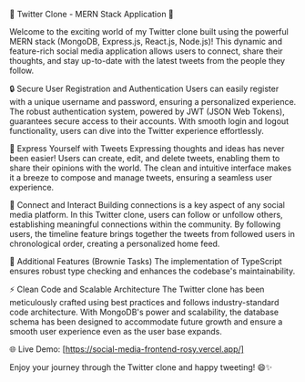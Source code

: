 🚀 Twitter Clone - MERN Stack Application 🚀

Welcome to the exciting world of my Twitter clone built using the powerful MERN stack (MongoDB, Express.js, React.js, Node.js)! This dynamic and feature-rich social media application allows users to connect, share their thoughts, and stay up-to-date with the latest tweets from the people they follow.

🔒 Secure User Registration and Authentication
Users can easily register with a unique username and password, ensuring a personalized experience. The robust authentication system, powered by JWT (JSON Web Tokens), guarantees secure access to their accounts. With smooth login and logout functionality, users can dive into the Twitter experience effortlessly.

💬 Express Yourself with Tweets
Expressing thoughts and ideas has never been easier! Users can create, edit, and delete tweets, enabling them to share their opinions with the world. The clean and intuitive interface makes it a breeze to compose and manage tweets, ensuring a seamless user experience.

👥 Connect and Interact
Building connections is a key aspect of any social media platform. In this Twitter clone, users can follow or unfollow others, establishing meaningful connections within the community. By following users, the timeline feature brings together the tweets from followed users in chronological order, creating a personalized home feed.

🌟 Additional Features (Brownie Tasks)
The implementation of TypeScript ensures robust type checking and enhances the codebase's maintainability.

⚡️ Clean Code and Scalable Architecture
The Twitter clone has been meticulously crafted using best practices and follows industry-standard code architecture. With MongoDB's power and scalability, the database schema has been designed to accommodate future growth and ensure a smooth user experience even as the user base expands.

🌐 Live Demo: [https://social-media-frontend-rosy.vercel.app/]

Enjoy your journey through the Twitter clone and happy tweeting! 😄✨
